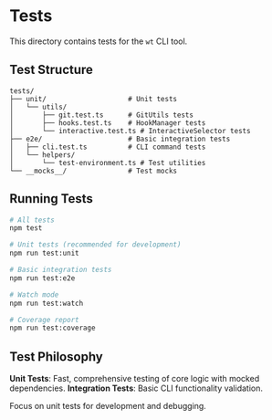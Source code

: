 # Tests

This directory contains tests for the `wt` CLI tool.

## Test Structure

```
tests/
├── unit/                    # Unit tests
│   └── utils/
│       ├── git.test.ts      # GitUtils tests
│       ├── hooks.test.ts    # HookManager tests
│       └── interactive.test.ts # InteractiveSelector tests
├── e2e/                     # Basic integration tests
│   ├── cli.test.ts          # CLI command tests
│   └── helpers/
│       └── test-environment.ts # Test utilities
└── __mocks__/               # Test mocks
```

## Running Tests

```bash
# All tests
npm test

# Unit tests (recommended for development)
npm run test:unit

# Basic integration tests
npm run test:e2e

# Watch mode
npm run test:watch

# Coverage report
npm run test:coverage
```

## Test Philosophy

**Unit Tests**: Fast, comprehensive testing of core logic with mocked dependencies.
**Integration Tests**: Basic CLI functionality validation.

Focus on unit tests for development and debugging.